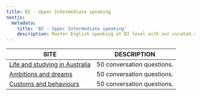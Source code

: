 ```yaml
---
title: B2 - Upper Intermediate speaking
nextjs:
  metadata:
    title: 'B2 - Upper Intermediate speaking'
    description: Master English speaking at B2 level with our curated selection of speaking resources. Perfect for ELICOS students aiming to refine pronunciation, intonation and fluency skills.
---
```


| SITE                                                                          | DESCRIPTION                |
| ----------------------------------------------------------------------------- | -------------------------- |
| [Life and studying in Australia](b2-upper-intermediate/studying-in-australia) | 50 conversation questions. |
| [Ambitions and dreams](b2-upper-intermediate/ambitions-and-dreams)            | 50 conversation questions. |
| [Customs and behaviours](b2-upper-intermediate/customs-and-behaviours)        | 50 conversation questions. |
